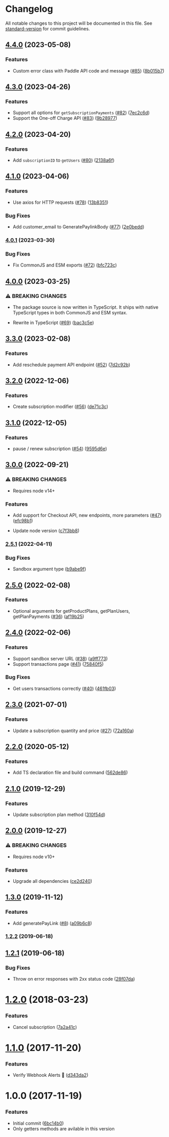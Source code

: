 # Changelog

All notable changes to this project will be documented in this file. See [standard-version](https://github.com/conventional-changelog/standard-version) for commit guidelines.

## [4.4.0](https://github.com/avaly/paddle-sdk/compare/v4.3.0...v4.4.0) (2023-05-08)


### Features

* Custom error class with Paddle API code and message ([#85](https://github.com/avaly/paddle-sdk/issues/85)) ([8b015b7](https://github.com/avaly/paddle-sdk/commit/8b015b744c357272453527cde28a8dbb1f0f908d))

## [4.3.0](https://github.com/avaly/paddle-sdk/compare/v4.2.0...v4.3.0) (2023-04-26)


### Features

* Support all options for `getSubscriptionPayments` ([#82](https://github.com/avaly/paddle-sdk/issues/82)) ([7ec2c6d](https://github.com/avaly/paddle-sdk/commit/7ec2c6d283a3eb250a0d7742fd58cd60889cbe20))
* Support the One-off Charge API ([#83](https://github.com/avaly/paddle-sdk/issues/83)) ([9b28977](https://github.com/avaly/paddle-sdk/commit/9b289770e810a7bfb5724bbdc6b21efeab8d826a))

## [4.2.0](https://github.com/avaly/paddle-sdk/compare/v4.1.0...v4.2.0) (2023-04-20)


### Features

* Add `subscriptionID` to `getUsers` ([#80](https://github.com/avaly/paddle-sdk/issues/80)) ([2138a6f](https://github.com/avaly/paddle-sdk/commit/2138a6fac560e4512fe69537a6c6dfb3ebbfb49e))

## [4.1.0](https://github.com/avaly/paddle-sdk/compare/v4.0.1...v4.1.0) (2023-04-06)


### Features

* Use axios for HTTP requests ([#78](https://github.com/avaly/paddle-sdk/issues/78)) ([13b8351](https://github.com/avaly/paddle-sdk/commit/13b8351f2580a2f084897379ff52b4c3301d6478))


### Bug Fixes

* Add customer_email to GeneratePaylinkBody ([#77](https://github.com/avaly/paddle-sdk/issues/77)) ([2e0bedd](https://github.com/avaly/paddle-sdk/commit/2e0beddf328fa9569d4c1bd4df8c525e2c7a1964))

### [4.0.1](https://github.com/avaly/paddle-sdk/compare/v4.0.0...v4.0.1) (2023-03-30)


### Bug Fixes

* Fix CommonJS and ESM exports ([#72](https://github.com/avaly/paddle-sdk/issues/72)) ([bfc723c](https://github.com/avaly/paddle-sdk/commit/bfc723ca415779109b6216d6ee034fd14744568b))

## [4.0.0](https://github.com/avaly/paddle-sdk/compare/v3.3.0...v4.0.0) (2023-03-25)


### ⚠ BREAKING CHANGES

* The package source is now written in TypeScript. It ships with native TypeScript types in both CommonJS and ESM syntax.

* Rewrite in TypeScript ([#69](https://github.com/avaly/paddle-sdk/issues/69)) ([bac3c5e](https://github.com/avaly/paddle-sdk/commit/bac3c5e0e1cdd9b9575a11d84080e0516c55d00f))

## [3.3.0](https://github.com/avaly/paddle-sdk/compare/v3.2.0...v3.3.0) (2023-02-08)


### Features

* Add reschedule payment API endpoint ([#52](https://github.com/avaly/paddle-sdk/issues/52)) ([7d2c92b](https://github.com/avaly/paddle-sdk/commit/7d2c92be76558706858176de99dd7b87e9db4cdc))

## [3.2.0](https://github.com/avaly/paddle-sdk/compare/v3.1.0...v3.2.0) (2022-12-06)


### Features

* Create subscription modifier ([#56](https://github.com/avaly/paddle-sdk/issues/56)) ([de71c3c](https://github.com/avaly/paddle-sdk/commit/de71c3c64ef8d035d74d4ea0f6c557fdb164447c))

## [3.1.0](https://github.com/avaly/paddle-sdk/compare/v3.0.0...v3.1.0) (2022-12-05)


### Features

* pause / renew subscription ([#54](https://github.com/avaly/paddle-sdk/issues/54)) ([9595d6e](https://github.com/avaly/paddle-sdk/commit/9595d6e0b0ec172198c9ca3ff20396e0dd474b2d))

## [3.0.0](https://github.com/avaly/paddle-sdk/compare/v2.5.1...v3.0.0) (2022-09-21)


### ⚠ BREAKING CHANGES

* Requires node v14+

### Features

* Add support for Checkout API, new endpoints, more parameters ([#47](https://github.com/avaly/paddle-sdk/issues/47)) ([efc98b1](https://github.com/avaly/paddle-sdk/commit/efc98b1db2fd0eb5e990c1d86fe1ca9bee98093f))


* Update node version ([c7f3bb8](https://github.com/avaly/paddle-sdk/commit/c7f3bb8abb54bebadd78141961316054bad6c110))

### [2.5.1](https://github.com/avaly/paddle-sdk/compare/v2.5.0...v2.5.1) (2022-04-11)


### Bug Fixes

* Sandbox argument type ([b9abe9f](https://github.com/avaly/paddle-sdk/commit/b9abe9f0a637338ec16e08228bd479abb2890b13))

## [2.5.0](https://github.com/avaly/paddle-sdk/compare/v2.4.0...v2.5.0) (2022-02-08)


### Features

* Optional arguments for getProductPlans, getPlanUsers, getPlanPayments ([#36](https://github.com/avaly/paddle-sdk/issues/36)) ([af19b25](https://github.com/avaly/paddle-sdk/commit/af19b25faa9de63802bacb1b23db8a270844e638))

## [2.4.0](https://github.com/avaly/paddle-sdk/compare/v2.3.0...v2.4.0) (2022-02-06)


### Features

* Support sandbox server URL ([#38](https://github.com/avaly/paddle-sdk/issues/38)) ([a9ff773](https://github.com/avaly/paddle-sdk/commit/a9ff773bd2cc49b4d188c964e5250fb8af876e95))
* Support transactions page ([#41](https://github.com/avaly/paddle-sdk/issues/41)) ([75840f5](https://github.com/avaly/paddle-sdk/commit/75840f5aff142cdacaace16baeeabc44a4ab1f0f))


### Bug Fixes

* Get users transactions correctly ([#40](https://github.com/avaly/paddle-sdk/issues/40)) ([461fb03](https://github.com/avaly/paddle-sdk/commit/461fb0390ac31bc243d7f5f8c2e568dbabcdd71d))

## [2.3.0](https://github.com/avaly/paddle-sdk/compare/v2.2.0...v2.3.0) (2021-07-01)


### Features

* Update a subscription quantity and price ([#27](https://github.com/avaly/paddle-sdk/issues/27)) ([72a160a](https://github.com/avaly/paddle-sdk/commit/72a160af29e777eaeea3d4c01128ac171f7e627e))

## [2.2.0](https://github.com/avaly/paddle-sdk/compare/v2.1.0...v2.2.0) (2020-05-12)


### Features

* Add TS declaration file and build command ([562de86](https://github.com/avaly/paddle-sdk/commit/562de86cc14399c0bc7152e24cea6176933dd99c))

## [2.1.0](https://github.com/avaly/paddle-sdk/compare/v2.0.0...v2.1.0) (2019-12-29)


### Features

* Update subscription plan method ([310f54d](https://github.com/avaly/paddle-sdk/commit/310f54d932b3d4f6715c9ee668cdc6c43523ce4b))

## [2.0.0](https://github.com/avaly/paddle-sdk/compare/v1.3.0...v2.0.0) (2019-12-27)


### ⚠ BREAKING CHANGES

* Requires node v10+

### Features

* Upgrade all dependencies ([ce2d240](https://github.com/avaly/paddle-sdk/commit/ce2d2401681d1564e1c77f7904a98de0186fb85a))

## [1.3.0](https://github.com/avaly/paddle-sdk/compare/v1.2.2...v1.3.0) (2019-11-12)


### Features

* Add generatePayLink ([#8](https://github.com/avaly/paddle-sdk/issues/8)) ([a09b6c8](https://github.com/avaly/paddle-sdk/commit/a09b6c8))



### [1.2.2](https://github.com/avaly/paddle-sdk/compare/v1.2.1...v1.2.2) (2019-06-18)



<a name="1.2.1"></a>
## [1.2.1](https://github.com/avaly/paddle-sdk/compare/v1.2.0...v1.2.1) (2019-06-18)


### Bug Fixes

* Throw on error responses with 2xx status code ([28f07da](https://github.com/avaly/paddle-sdk/commit/28f07da))



<a name="1.2.0"></a>
# [1.2.0](https://github.com/avaly/paddle-sdk/compare/v1.1.0...v1.2.0) (2018-03-23)


### Features

* Cancel subscription ([7a2a41c](https://github.com/avaly/paddle-sdk/commit/7a2a41c))



<a name="1.1.0"></a>
# [1.1.0](https://github.com/avaly/paddle-sdk/compare/v1.0.0...v1.1.0) (2017-11-20)


### Features

* Verify Webhook Alerts :tada: ([d343da2](https://github.com/avaly/paddle-sdk/commit/d343da2))



<a name="1.0.0"></a>
# 1.0.0 (2017-11-19)


### Features

* Initial commit ([6bc14b0](https://github.com/avaly/paddle-sdk/commit/6bc14b0))
* Only getters methods are avilable in this version

